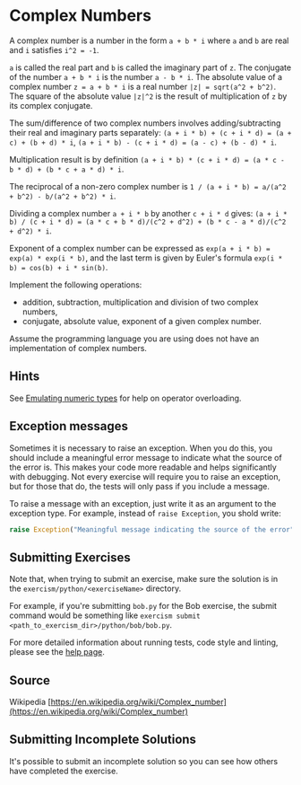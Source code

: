 # Complex Numbers

A complex number is a number in the form `a + b * i` where `a` and `b` are real and `i` satisfies `i^2 = -1`.

`a` is called the real part and `b` is called the imaginary part of `z`.
The conjugate of the number `a + b * i` is the number `a - b * i`.
The absolute value of a complex number `z = a + b * i` is a real number `|z| = sqrt(a^2 + b^2)`. The square of the absolute value `|z|^2` is the result of multiplication of `z` by its complex conjugate.

The sum/difference of two complex numbers involves adding/subtracting their real and imaginary parts separately:
`(a + i * b) + (c + i * d) = (a + c) + (b + d) * i`,
`(a + i * b) - (c + i * d) = (a - c) + (b - d) * i`.

Multiplication result is by definition
`(a + i * b) * (c + i * d) = (a * c - b * d) + (b * c + a * d) * i`.

The reciprocal of a non-zero complex number is
`1 / (a + i * b) = a/(a^2 + b^2) - b/(a^2 + b^2) * i`.

Dividing a complex number `a + i * b` by another `c + i * d` gives:
`(a + i * b) / (c + i * d) = (a * c + b * d)/(c^2 + d^2) + (b * c - a * d)/(c^2 + d^2) * i`.

Exponent of a complex number can be expressed as
`exp(a + i * b) = exp(a) * exp(i * b)`,
and the last term is given by Euler's formula `exp(i * b) = cos(b) + i * sin(b)`.


Implement the following operations:
 - addition, subtraction, multiplication and division of two complex numbers,
 - conjugate, absolute value, exponent of a given complex number.


Assume the programming language you are using does not have an implementation of complex numbers.

## Hints

See [Emulating numeric types](https://docs.python.org/2/reference/datamodel.html#emulating-numeric-types) for help on operator overloading.


## Exception messages

Sometimes it is necessary to raise an exception. When you do this, you should include a meaningful error message to
indicate what the source of the error is. This makes your code more readable and helps significantly with debugging. Not
every exercise will require you to raise an exception, but for those that do, the tests will only pass if you include
a message.

To raise a message with an exception, just write it as an argument to the exception type. For example, instead of
`raise Exception`, you shold write:

```python
raise Exception("Meaningful message indicating the source of the error")
```


## Submitting Exercises

Note that, when trying to submit an exercise, make sure the solution is in the `exercism/python/<exerciseName>` directory.

For example, if you're submitting `bob.py` for the Bob exercise, the submit command would be something like `exercism submit <path_to_exercism_dir>/python/bob/bob.py`.

For more detailed information about running tests, code style and linting,
please see the [help page](http://exercism.io/languages/python).

## Source

Wikipedia [https://en.wikipedia.org/wiki/Complex_number](https://en.wikipedia.org/wiki/Complex_number)

## Submitting Incomplete Solutions
It's possible to submit an incomplete solution so you can see how others have completed the exercise.
